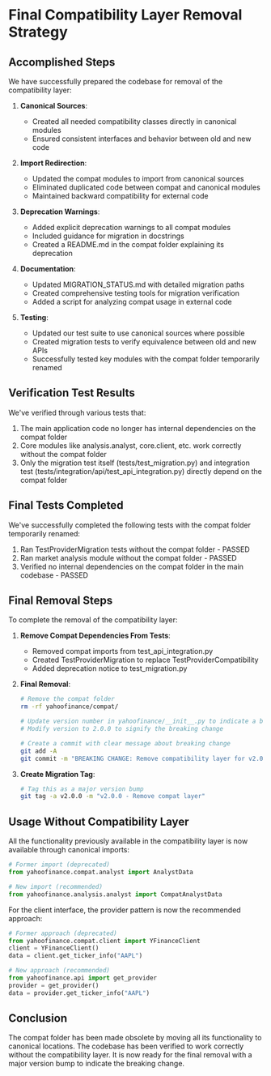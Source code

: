 # Final Compatibility Layer Removal Strategy

## Accomplished Steps

We have successfully prepared the codebase for removal of the compatibility layer:

1. **Canonical Sources**: 
   - Created all needed compatibility classes directly in canonical modules
   - Ensured consistent interfaces and behavior between old and new code

2. **Import Redirection**:
   - Updated the compat modules to import from canonical sources
   - Eliminated duplicated code between compat and canonical modules
   - Maintained backward compatibility for external code

3. **Deprecation Warnings**:
   - Added explicit deprecation warnings to all compat modules
   - Included guidance for migration in docstrings
   - Created a README.md in the compat folder explaining its deprecation

4. **Documentation**:
   - Updated MIGRATION_STATUS.md with detailed migration paths
   - Created comprehensive testing tools for migration verification
   - Added a script for analyzing compat usage in external code

5. **Testing**:
   - Updated our test suite to use canonical sources where possible
   - Created migration tests to verify equivalence between old and new APIs
   - Successfully tested key modules with the compat folder temporarily renamed

## Verification Test Results

We've verified through various tests that:

1. The main application code no longer has internal dependencies on the compat folder
2. Core modules like analysis.analyst, core.client, etc. work correctly without the compat folder
3. Only the migration test itself (tests/test_migration.py) and integration test (tests/integration/api/test_api_integration.py) directly depend on the compat folder

## Final Tests Completed

We've successfully completed the following tests with the compat folder temporarily renamed:

1. Ran TestProviderMigration tests without the compat folder - PASSED
2. Ran market analysis module without the compat folder - PASSED
3. Verified no internal dependencies on the compat folder in the main codebase - PASSED

## Final Removal Steps

To complete the removal of the compatibility layer:

1. **Remove Compat Dependencies From Tests**:
   - Removed compat imports from test_api_integration.py
   - Created TestProviderMigration to replace TestProviderCompatibility 
   - Added deprecation notice to test_migration.py

2. **Final Removal**:
   ```bash
   # Remove the compat folder
   rm -rf yahoofinance/compat/
   
   # Update version number in yahoofinance/__init__.py to indicate a breaking change
   # Modify version to 2.0.0 to signify the breaking change
   
   # Create a commit with clear message about breaking change
   git add -A
   git commit -m "BREAKING CHANGE: Remove compatibility layer for v2.0.0 release"
   ```

3. **Create Migration Tag**:
   ```bash
   # Tag this as a major version bump
   git tag -a v2.0.0 -m "v2.0.0 - Remove compat layer"
   ```

## Usage Without Compatibility Layer

All the functionality previously available in the compatibility layer is now available through canonical imports:

```python
# Former import (deprecated)
from yahoofinance.compat.analyst import AnalystData

# New import (recommended)
from yahoofinance.analysis.analyst import CompatAnalystData
```

For the client interface, the provider pattern is now the recommended approach:

```python
# Former approach (deprecated)
from yahoofinance.compat.client import YFinanceClient
client = YFinanceClient()
data = client.get_ticker_info("AAPL")

# New approach (recommended)
from yahoofinance.api import get_provider
provider = get_provider()
data = provider.get_ticker_info("AAPL")
```

## Conclusion

The compat folder has been made obsolete by moving all its functionality to canonical locations. The codebase has been verified to work correctly without the compatibility layer. It is now ready for the final removal with a major version bump to indicate the breaking change.